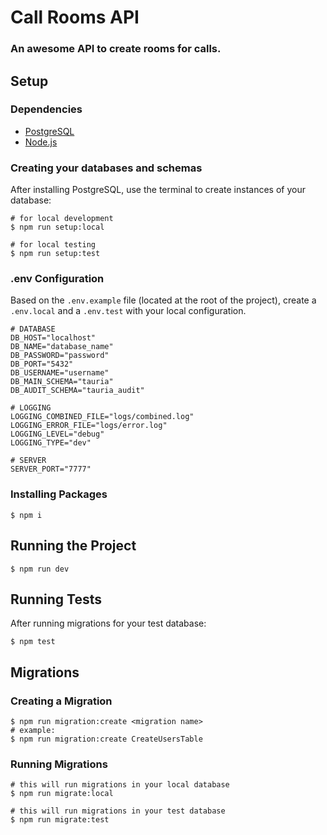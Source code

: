 # Call Rooms API

### An awesome API to create rooms for calls.

## Setup

### Dependencies

- [PostgreSQL](https://www.postgresql.org/download/)
- [Node.js](https://nodejs.org/en/download/)

### Creating your databases and schemas

After installing PostgreSQL, use the terminal to create instances of your database:

```shell
# for local development
$ npm run setup:local

# for local testing
$ npm run setup:test
```

### .env Configuration

Based on the `.env.example` file (located at the root of the project), create a `.env.local` and a `.env.test` with your local configuration.

```shell
# DATABASE
DB_HOST="localhost"
DB_NAME="database_name"
DB_PASSWORD="password"
DB_PORT="5432"
DB_USERNAME="username"
DB_MAIN_SCHEMA="tauria"
DB_AUDIT_SCHEMA="tauria_audit"

# LOGGING
LOGGING_COMBINED_FILE="logs/combined.log"
LOGGING_ERROR_FILE="logs/error.log"
LOGGING_LEVEL="debug"
LOGGING_TYPE="dev"

# SERVER
SERVER_PORT="7777"
```

### Installing Packages

```shell
$ npm i
```

## Running the Project

```shell
$ npm run dev
```

## Running Tests

After running migrations for your test database:

```shell
$ npm test
```

## Migrations

### Creating a Migration

```shell
$ npm run migration:create <migration name>
# example:
$ npm run migration:create CreateUsersTable
```

### Running Migrations

```shell
# this will run migrations in your local database
$ npm run migrate:local

# this will run migrations in your test database
$ npm run migrate:test
```
